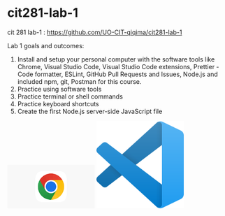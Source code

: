 # cit281-lab-1
cit 281 lab-1 : https://github.com/UO-CIT-qiqima/cit281-lab-1

Lab 1 goals and outcomes:

1. Install and setup your personal computer with the software tools like Chrome, Visual Studio Code, Visual Studio Code extensions, Prettier - Code formatter, ESLint, GitHub Pull Requests and Issues, Node.js and included npm, git, Postman for this course.
2. Practice using software tools
3. Practice terminal or shell commands
4. Practice keyboard shortcuts
5. Create the first Node.js server-side JavaScript file

<img src="chrome.png" width= "200px">
<img src="visual.png" width= "200px">
